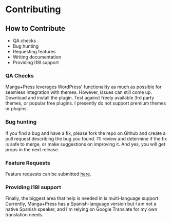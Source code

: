 # Contributing

## How to Contribute

* QA checks
* Bug hunting
* Requesting features
* Writing documentation
* Providing i18l support

### QA Checks

Manga+Press leverages WordPress' functionality as much as possible for seamless integration with themes. However, issues can still come up. Download and install the plugin. Test against freely available 3rd party themes, or popular free plugins. I presently do not support premium themes or plugins.

### Bug hunting

If you find a bug and have a fix, please fork the repo on Github and create a pull request describing the bug you found. I'll review and determine if the fix is safe to merge, or make suggestions on improving it. And yes, you will get props in the next release.

### Feature Requests

Feature requests can be submitted [here](https://manga-press.com/support/).

### Providing i18l support

Finally, the biggest area that help is needed in is multi-language support. Currently, Manga+Press has a Spanish-language version but I am not a native Spanish speaker, and I'm relying on Google Translate for my own translation needs.

